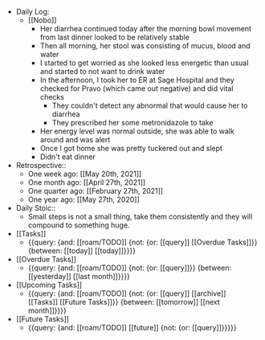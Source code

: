 - Daily Log:
    - [[Nobo]]
        - Her diarrhea continued today after the morning bowl movement from last dinner looked to be relatively stable
        - Then all morning, her stool was consisting of mucus, blood and water
        - I started to get worried as she looked less energetic than usual and started to not want to drink water
        - In the afternoon, I took her to ER at Sage Hospital and they checked for Pravo (which came out negative) and did vital checks
            - They couldn't detect any abnormal that would cause her to diarrhea
            - They prescribed her some metronidazole to take 
        - Her energy level was normal outside, she was able to walk around and was alert
        - Once I got home she was pretty tuckered out and slept
        - Didn't eat dinner
- Retrospective::
    - One week ago: [[May 20th, 2021]]
    - One month ago: [[April 27th, 2021]]
    - One quarter ago: [[February 27th, 2021]]
    - One year ago: [[May 27th, 2020]]
- Daily Stoic::
    - Small steps is not a small thing, take them consistently and they will compound to something huge.
- [[Tasks]]
    - {{query: {and: [[roam/TODO]] {not: {or: [[query]] [[Overdue Tasks]]}} {between: [[today]] [[today]]}}}}
- [[Overdue Tasks]]
    - {{query: {and: [[roam/TODO]] {not: {or: [[query]]}} {between: [[yesterday]] [[last month]]}}}}
- [[Upcoming Tasks]]
    - {{query: {and: [[roam/TODO]] {not: {or: [[query]] [[archive]] [[Tasks]] [[Future Tasks]]}} {between: [[tomorrow]] [[next month]]}}}}
- [[Future Tasks]]
    - {{query: {and: [[roam/TODO]] [[future]] {not: {or: [[query]]}}}}}
